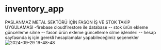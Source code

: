 # inventory_app

 PASLANMAZ METAL SEKTÖRÜ İÇİN FASON İŞ VE STOK TAKİP UYGULAMASI
-firebase cloudfirestore ile database
-- stok ürün ekleme güncelleme silme
-- fason ürün ekleme güncelleme silme işlemleri
-- hesap sayfasında iş için gerekli hesaplamalar yapabileceğimiz şeçenekler
![2024-09-29 19-48-48](https://github.com/user-attachments/assets/bd577d04-7211-4548-a171-771cbdfc611f)

